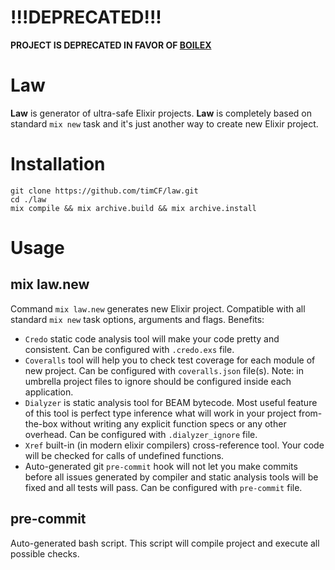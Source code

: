 # !!!DEPRECATED!!!

**PROJECT IS DEPRECATED IN FAVOR OF [BOILEX](https://github.com/tim2CF/boilex)**

# Law

**Law** is generator of ultra-safe Elixir projects. **Law** is completely based on standard `mix new` task and it's just another way to create new Elixir project.

# Installation

```
git clone https://github.com/timCF/law.git
cd ./law
mix compile && mix archive.build && mix archive.install
```

# Usage
## mix law.new
Command `mix law.new` generates new Elixir project. Compatible with all standard `mix new` task options, arguments and flags. Benefits:
- `Credo` static code analysis tool will make your code pretty and consistent. Can be configured with `.credo.exs` file.
- `Coveralls` tool will help you to check test coverage for each module of new project. Can be configured with `coveralls.json` file(s). Note: in umbrella project files to ignore should be configured inside each application.
- `Dialyzer` is static analysis tool for BEAM bytecode. Most useful feature of this tool is perfect type inference what will work in your project from-the-box without writing any explicit function specs or any other overhead. Can be configured with `.dialyzer_ignore` file.
- `Xref` built-in (in modern elixir compilers) cross-reference tool. Your code will be checked for calls of undefined functions.
- Auto-generated git `pre-commit` hook will not let you make commits before all issues generated by compiler and static analysis tools will be fixed and all tests will pass. Can be configured with `pre-commit` file.

## pre-commit
Auto-generated bash script. This script will compile project and execute all possible checks.
